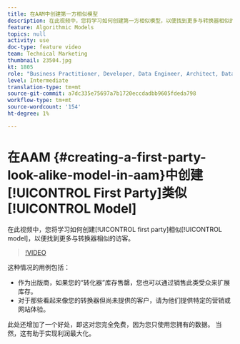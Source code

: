 ```yaml
---
title: 在AAM中创建第一方相似模型
description: 在此视频中，您将学习如何创建第一方相似模型，以便找到更多与转换器相似的访客。
feature: Algorithmic Models
topics: null
activity: use
doc-type: feature video
team: Technical Marketing
thumbnail: 23504.jpg
kt: 1805
role: "Business Practitioner, Developer, Data Engineer, Architect, Data Architect, Administrator, Leader"
level: Intermediate
translation-type: tm+mt
source-git-commit: a7dc335e75697a7b1720eccdadbb9605fdeda798
workflow-type: tm+mt
source-wordcount: '154'
ht-degree: 1%

---
```



# 在AAM {#creating-a-first-party-look-alike-model-in-aam}中创建[!UICONTROL First Party]类似[!UICONTROL Model]

在此视频中，您将学习如何创建[!UICONTROL first party]相似[!UICONTROL model]，以便找到更多与转换器相似的访客。

>[!VIDEO](https://video.tv.adobe.com/v/23504/?quality=12)

这种情况的用例包括：

* 作为出版商，如果您的“转化器”库存售罄，您也可以通过销售此类受众来扩展库存。
* 对于那些看起来像您的转换器但尚未提供的客户，请为他们提供特定的营销或网站体验。

此处还增加了一个好处，即这对您完全免费，因为您只使用您拥有的数据。 当然，这有助于实现利润最大化。
